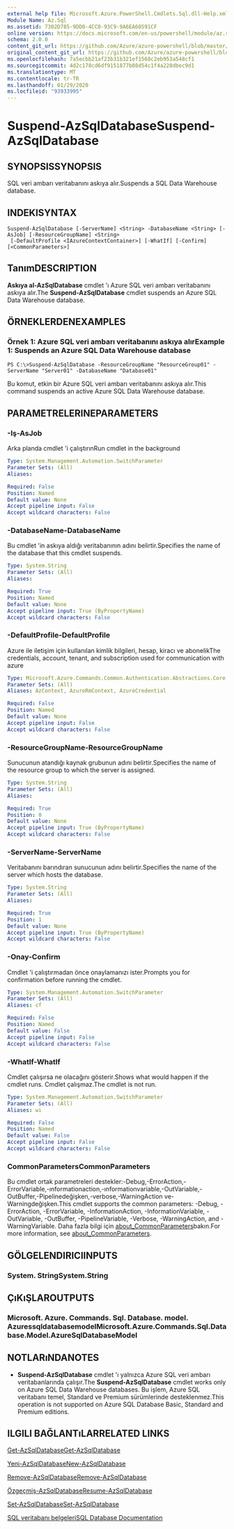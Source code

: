 ```yaml
---
external help file: Microsoft.Azure.PowerShell.Cmdlets.Sql.dll-Help.xml
Module Name: Az.Sql
ms.assetid: 7302D785-9DD0-4CC0-93C9-9A6EA60591CF
online version: https://docs.microsoft.com/en-us/powershell/module/az.sql/suspend-azsqldatabase
schema: 2.0.0
content_git_url: https://github.com/Azure/azure-powershell/blob/master/src/Sql/Sql/help/Suspend-AzSqlDatabase.md
original_content_git_url: https://github.com/Azure/azure-powershell/blob/master/src/Sql/Sql/help/Suspend-AzSqlDatabase.md
ms.openlocfilehash: 7a5ecbb21af23b31b321ef1568c2eb953a548cf1
ms.sourcegitcommit: 4d2c178cd6df9151877b08d54c1f4a228dbec9d1
ms.translationtype: MT
ms.contentlocale: tr-TR
ms.lasthandoff: 01/29/2020
ms.locfileid: "93933995"
---
```

# <span data-ttu-id="fc9e3-101">Suspend-AzSqlDatabase</span><span class="sxs-lookup"><span data-stu-id="fc9e3-101">Suspend-AzSqlDatabase</span></span>

## <span data-ttu-id="fc9e3-102">SYNOPSIS</span><span class="sxs-lookup"><span data-stu-id="fc9e3-102">SYNOPSIS</span></span>
<span data-ttu-id="fc9e3-103">SQL veri ambarı veritabanını askıya alır.</span><span class="sxs-lookup"><span data-stu-id="fc9e3-103">Suspends a SQL Data Warehouse database.</span></span>

## <span data-ttu-id="fc9e3-104">INDEKI</span><span class="sxs-lookup"><span data-stu-id="fc9e3-104">SYNTAX</span></span>

```
Suspend-AzSqlDatabase [-ServerName] <String> -DatabaseName <String> [-AsJob] [-ResourceGroupName] <String>
 [-DefaultProfile <IAzureContextContainer>] [-WhatIf] [-Confirm] [<CommonParameters>]
```

## <span data-ttu-id="fc9e3-105">Tanım</span><span class="sxs-lookup"><span data-stu-id="fc9e3-105">DESCRIPTION</span></span>
<span data-ttu-id="fc9e3-106">**Askıya al-AzSqlDatabase** cmdlet 'ı Azure SQL veri ambarı veritabanını askıya alır.</span><span class="sxs-lookup"><span data-stu-id="fc9e3-106">The **Suspend-AzSqlDatabase** cmdlet suspends an Azure SQL Data Warehouse database.</span></span>

## <span data-ttu-id="fc9e3-107">ÖRNEKLERDEN</span><span class="sxs-lookup"><span data-stu-id="fc9e3-107">EXAMPLES</span></span>

### <span data-ttu-id="fc9e3-108">Örnek 1: Azure SQL veri ambarı veritabanını askıya alır</span><span class="sxs-lookup"><span data-stu-id="fc9e3-108">Example 1: Suspends an Azure SQL Data Warehouse database</span></span>
```
PS C:\>Suspend-AzSqlDatabase -ResourceGroupName "ResourceGroup01" -ServerName "Server01" -DatabaseName "Database01"
```

<span data-ttu-id="fc9e3-109">Bu komut, etkin bir Azure SQL veri ambarı veritabanını askıya alır.</span><span class="sxs-lookup"><span data-stu-id="fc9e3-109">This command suspends an active Azure SQL Data Warehouse database.</span></span>

## <span data-ttu-id="fc9e3-110">PARAMETRELERINE</span><span class="sxs-lookup"><span data-stu-id="fc9e3-110">PARAMETERS</span></span>

### <span data-ttu-id="fc9e3-111">-Iş</span><span class="sxs-lookup"><span data-stu-id="fc9e3-111">-AsJob</span></span>
<span data-ttu-id="fc9e3-112">Arka planda cmdlet 'i çalıştırın</span><span class="sxs-lookup"><span data-stu-id="fc9e3-112">Run cmdlet in the background</span></span>

```yaml
Type: System.Management.Automation.SwitchParameter
Parameter Sets: (All)
Aliases:

Required: False
Position: Named
Default value: None
Accept pipeline input: False
Accept wildcard characters: False
```

### <span data-ttu-id="fc9e3-113">-DatabaseName</span><span class="sxs-lookup"><span data-stu-id="fc9e3-113">-DatabaseName</span></span>
<span data-ttu-id="fc9e3-114">Bu cmdlet 'in askıya aldığı veritabanının adını belirtir.</span><span class="sxs-lookup"><span data-stu-id="fc9e3-114">Specifies the name of the database that this cmdlet suspends.</span></span>

```yaml
Type: System.String
Parameter Sets: (All)
Aliases:

Required: True
Position: Named
Default value: None
Accept pipeline input: True (ByPropertyName)
Accept wildcard characters: False
```

### <span data-ttu-id="fc9e3-115">-DefaultProfile</span><span class="sxs-lookup"><span data-stu-id="fc9e3-115">-DefaultProfile</span></span>
<span data-ttu-id="fc9e3-116">Azure ile iletişim için kullanılan kimlik bilgileri, hesap, kiracı ve abonelik</span><span class="sxs-lookup"><span data-stu-id="fc9e3-116">The credentials, account, tenant, and subscription used for communication with azure</span></span>

```yaml
Type: Microsoft.Azure.Commands.Common.Authentication.Abstractions.Core.IAzureContextContainer
Parameter Sets: (All)
Aliases: AzContext, AzureRmContext, AzureCredential

Required: False
Position: Named
Default value: None
Accept pipeline input: False
Accept wildcard characters: False
```

### <span data-ttu-id="fc9e3-117">-ResourceGroupName</span><span class="sxs-lookup"><span data-stu-id="fc9e3-117">-ResourceGroupName</span></span>
<span data-ttu-id="fc9e3-118">Sunucunun atandığı kaynak grubunun adını belirtir.</span><span class="sxs-lookup"><span data-stu-id="fc9e3-118">Specifies the name of the resource group to which the server is assigned.</span></span>

```yaml
Type: System.String
Parameter Sets: (All)
Aliases:

Required: True
Position: 0
Default value: None
Accept pipeline input: True (ByPropertyName)
Accept wildcard characters: False
```

### <span data-ttu-id="fc9e3-119">-ServerName</span><span class="sxs-lookup"><span data-stu-id="fc9e3-119">-ServerName</span></span>
<span data-ttu-id="fc9e3-120">Veritabanını barındıran sunucunun adını belirtir.</span><span class="sxs-lookup"><span data-stu-id="fc9e3-120">Specifies the name of the server which hosts the database.</span></span>

```yaml
Type: System.String
Parameter Sets: (All)
Aliases:

Required: True
Position: 1
Default value: None
Accept pipeline input: True (ByPropertyName)
Accept wildcard characters: False
```

### <span data-ttu-id="fc9e3-121">-Onay</span><span class="sxs-lookup"><span data-stu-id="fc9e3-121">-Confirm</span></span>
<span data-ttu-id="fc9e3-122">Cmdlet 'i çalıştırmadan önce onaylamanızı ister.</span><span class="sxs-lookup"><span data-stu-id="fc9e3-122">Prompts you for confirmation before running the cmdlet.</span></span>

```yaml
Type: System.Management.Automation.SwitchParameter
Parameter Sets: (All)
Aliases: cf

Required: False
Position: Named
Default value: False
Accept pipeline input: False
Accept wildcard characters: False
```

### <span data-ttu-id="fc9e3-123">-WhatIf</span><span class="sxs-lookup"><span data-stu-id="fc9e3-123">-WhatIf</span></span>
<span data-ttu-id="fc9e3-124">Cmdlet çalışırsa ne olacağını gösterir.</span><span class="sxs-lookup"><span data-stu-id="fc9e3-124">Shows what would happen if the cmdlet runs.</span></span>
<span data-ttu-id="fc9e3-125">Cmdlet çalışmaz.</span><span class="sxs-lookup"><span data-stu-id="fc9e3-125">The cmdlet is not run.</span></span>

```yaml
Type: System.Management.Automation.SwitchParameter
Parameter Sets: (All)
Aliases: wi

Required: False
Position: Named
Default value: False
Accept pipeline input: False
Accept wildcard characters: False
```

### <span data-ttu-id="fc9e3-126">CommonParameters</span><span class="sxs-lookup"><span data-stu-id="fc9e3-126">CommonParameters</span></span>
<span data-ttu-id="fc9e3-127">Bu cmdlet ortak parametreleri destekler:-Debug,-ErrorAction,-ErrorVariable,-ınformationaction,-ınformationvariable,-OutVariable,-OutBuffer,-Pipelinedeğişken,-verbose,-WarningAction ve-Warningdeğişken.</span><span class="sxs-lookup"><span data-stu-id="fc9e3-127">This cmdlet supports the common parameters: -Debug, -ErrorAction, -ErrorVariable, -InformationAction, -InformationVariable, -OutVariable, -OutBuffer, -PipelineVariable, -Verbose, -WarningAction, and -WarningVariable.</span></span> <span data-ttu-id="fc9e3-128">Daha fazla bilgi için [about_CommonParameters](https://go.microsoft.com/fwlink/?LinkID=113216)bakın.</span><span class="sxs-lookup"><span data-stu-id="fc9e3-128">For more information, see [about_CommonParameters](https://go.microsoft.com/fwlink/?LinkID=113216).</span></span>

## <span data-ttu-id="fc9e3-129">GÖLGELENDIRICI</span><span class="sxs-lookup"><span data-stu-id="fc9e3-129">INPUTS</span></span>

### <span data-ttu-id="fc9e3-130">System. String</span><span class="sxs-lookup"><span data-stu-id="fc9e3-130">System.String</span></span>

## <span data-ttu-id="fc9e3-131">ÇıKıŞLAR</span><span class="sxs-lookup"><span data-stu-id="fc9e3-131">OUTPUTS</span></span>

### <span data-ttu-id="fc9e3-132">Microsoft. Azure. Commands. Sql. Database. model. Azuressqldatabasemodel</span><span class="sxs-lookup"><span data-stu-id="fc9e3-132">Microsoft.Azure.Commands.Sql.Database.Model.AzureSqlDatabaseModel</span></span>

## <span data-ttu-id="fc9e3-133">NOTLARıNDA</span><span class="sxs-lookup"><span data-stu-id="fc9e3-133">NOTES</span></span>
* <span data-ttu-id="fc9e3-134">**Suspend-AzSqlDatabase** cmdlet 'ı yalnızca Azure SQL veri ambarı veritabanlarında çalışır.</span><span class="sxs-lookup"><span data-stu-id="fc9e3-134">The **Suspend-AzSqlDatabase** cmdlet works only on Azure SQL Data Warehouse databases.</span></span> <span data-ttu-id="fc9e3-135">Bu işlem, Azure SQL veritabanı temel, Standard ve Premium sürümlerinde desteklenmez.</span><span class="sxs-lookup"><span data-stu-id="fc9e3-135">This operation is not supported on Azure SQL Database Basic, Standard and Premium editions.</span></span>

## <span data-ttu-id="fc9e3-136">ILGILI BAĞLANTıLAR</span><span class="sxs-lookup"><span data-stu-id="fc9e3-136">RELATED LINKS</span></span>

[<span data-ttu-id="fc9e3-137">Get-AzSqlDatabase</span><span class="sxs-lookup"><span data-stu-id="fc9e3-137">Get-AzSqlDatabase</span></span>](./Get-AzSqlDatabase.md)

[<span data-ttu-id="fc9e3-138">Yeni-AzSqlDatabase</span><span class="sxs-lookup"><span data-stu-id="fc9e3-138">New-AzSqlDatabase</span></span>](./New-AzSqlDatabase.md)

[<span data-ttu-id="fc9e3-139">Remove-AzSqlDatabase</span><span class="sxs-lookup"><span data-stu-id="fc9e3-139">Remove-AzSqlDatabase</span></span>](./Remove-AzSqlDatabase.md)

[<span data-ttu-id="fc9e3-140">Özgeçmiş-AzSqlDatabase</span><span class="sxs-lookup"><span data-stu-id="fc9e3-140">Resume-AzSqlDatabase</span></span>](./Resume-AzSqlDatabase.md)

[<span data-ttu-id="fc9e3-141">Set-AzSqlDatabase</span><span class="sxs-lookup"><span data-stu-id="fc9e3-141">Set-AzSqlDatabase</span></span>](./Set-AzSqlDatabase.md)

[<span data-ttu-id="fc9e3-142">SQL veritabanı belgeleri</span><span class="sxs-lookup"><span data-stu-id="fc9e3-142">SQL Database Documentation</span></span>](https://docs.microsoft.com/azure/sql-database/)



